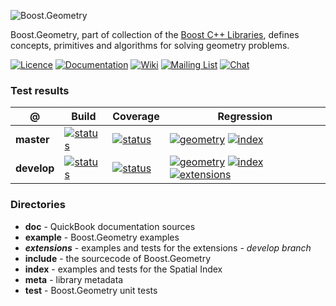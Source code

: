 ![Boost.Geometry](doc/other/logo/logo_bkg.png)

Boost.Geometry, part of collection of the [Boost C++ Libraries](http://github.com/boostorg), defines concepts, primitives and algorithms for solving geometry problems.

[![Licence](https://img.shields.io/badge/license-boost-4480cc.png)](http://www.boost.org/LICENSE_1_0.txt)
[![Documentation](https://img.shields.io/badge/-documentation-4480cc.png)](http://boost.org/libs/geometry)
[![Wiki](https://img.shields.io/badge/-wiki-4480cc.png)](https://github.com/boostorg/geometry/wiki)
[![Mailing List](https://img.shields.io/badge/-mailing%20list-4eb899.png)](http://lists.boost.org/geometry/)
[![Chat](https://badges.gitter.im/boostorg/geometry.png)](https://gitter.im/boostorg/geometry?utm_source=badge&utm_medium=badge&utm_campaign=pr-badge&utm_content=badge)

### Test results

@           | Build         | Coverage       | Regression
------------|---------------|----------------|------------
**master**  | [![status](https://circleci.com/gh/boostorg/geometry/tree/master.svg?style=shield)](https://circleci.com/gh/boostorg/geometry/tree/master)   | [![status](https://coveralls.io/repos/github/boostorg/geometry/badge.svg?branch=master)](https://coveralls.io/github/boostorg/geometry?branch=master)   | [![geometry](https://img.shields.io/badge/-geometry-4480cc.png)](http://www.boost.org/development/tests/master/developer/geometry.html) [![index](https://img.shields.io/badge/-index-4480cc.png)](http://www.boost.org/development/tests/master/developer/geometry-index.html)
**develop** | [![status](https://circleci.com/gh/boostorg/geometry/tree/develop.svg?style=shield)](https://circleci.com/gh/boostorg/geometry/tree/develop) | [![status](https://coveralls.io/repos/github/boostorg/geometry/badge.svg?branch=develop)](https://coveralls.io/github/boostorg/geometry?branch=develop) | [![geometry](https://img.shields.io/badge/-geometry-4480cc.png)](http://www.boost.org/development/tests/develop/developer/geometry.html) [![index](https://img.shields.io/badge/-index-4480cc.png)](http://www.boost.org/development/tests/develop/developer/geometry-index.html) [![extensions](https://img.shields.io/badge/-extensions-4480cc.png)](http://www.boost.org/development/tests/develop/developer/geometry-extensions.html)

### Directories

* **doc** - QuickBook documentation sources
* **example** - Boost.Geometry examples
* **_extensions_** - examples and tests for the extensions - _develop branch_
* **include** - the sourcecode of Boost.Geometry
* **index** - examples and tests for the Spatial Index
* **meta** - library metadata
* **test** - Boost.Geometry unit tests
